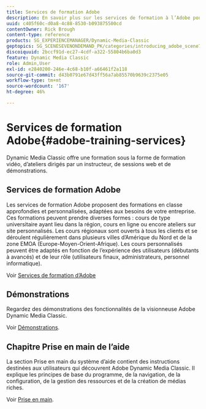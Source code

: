 ```yaml
---
title: Services de formation Adobe
description: En savoir plus sur les services de formation à l’Adobe pour Adobe Dynamic Media Classic.
uuid: c405f60c-d0a8-4c88-8530-b093875500cd
contentOwner: Rick Brough
content-type: reference
products: SG_EXPERIENCEMANAGER/Dynamic-Media-Classic
geptopics: SG_SCENESEVENONDEMAND_PK/categories/introducing_adobe_scene7
discoiquuid: 2bccf91d-ec27-4cdf-a322-55804b6ba0d3
feature: Dynamic Media Classic
role: Admin,User
exl-id: e2840200-246e-4c68-b10f-a66461f2a118
source-git-commit: d43b0791e67d43ff56a7ab85570b9639c2375e05
workflow-type: tm+mt
source-wordcount: '167'
ht-degree: 46%

---
```


# Services de formation Adobe{#adobe-training-services}

Dynamic Media Classic offre une formation sous la forme de formation vidéo, d’ateliers dirigés par un instructeur, de sessions web et de démonstrations.

## Services de formation Adobe

Les services de formation Adobe proposent des formations en classe approfondies et personnalisées, adaptées aux besoins de votre entreprise. Ces formations peuvent prendre diverses formes : cours de type universitaire ayant lieu dans la région, cours en ligne ou encore ateliers sur site personnalisés. Les cours régionaux sont ouverts à tous les clients et se déroulent régulièrement dans plusieurs villes d’Amérique du Nord et de la zone EMOA (Europe-Moyen-Orient-Afrique). Les cours personnalisés peuvent être adaptés en fonction de l’expérience des utilisateurs (débutants à avancés) et de leur rôle (utilisateurs finaux, administrateurs, personnel informatique).

Voir [Services de formation d’Adobe](https://learning.adobe.com/)

## Démonstrations

Regardez des démonstrations des fonctionnalités de la visionneuse Adobe Dynamic Media Classic.

Voir [Démonstrations](https://landing.adobe.com/en/na/dynamic-media/ctir-2755/live-demos.html).

## Chapitre Prise en main de l’aide

La section Prise en main du système d’aide contient des instructions destinées aux utilisateurs qui découvrent Adobe Dynamic Media Classic. Il explique les principes de base du programme, de la navigation, de la configuration, de la gestion des ressources et de la création de médias riches.

Voir [Prise en main](dmc-platform-overview.md).
